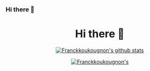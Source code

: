 ### Hi there 👋

<!--
**Franckkoukougnon/Franckkoukougnon** is a ✨ _special_ ✨ repository because its `README.md` (this file) appears on your GitHub profile.

Here are some ideas to get you started:

- 🔭 I’m currently working on ...
- 🌱 I’m currently learning ...
- 👯 I’m looking to collaborate on ...
- 🤔 I’m looking for help with ...
- 💬 Ask me about ...
- 📫 How to reach me: ...
- 😄 Pronouns: ...
- ⚡ Fun fact: ...
-->

<h1 align="center">Hi there 👋</h1>

<p align="center">
  <a href="https://github.com/Franckkoukougnon"><img src=https://github-readme-stats.vercel.app/api/?username=Franckkoukougnon&show_owner&count_private=true" alt="Franckkoukougnon's github stats"></a>
</p>

<p align="center">
  <a href="https://github.com/Franckkoukougnon"><img src="https://github-readme-stats.vercel.app/api/top-langs/?username=Franckkoukougnon&langs_count=10&hide=html,javascript,css" alt=Franckkoukougnon's github stats"></a>
</p>



<!--
### Hi there 👋
**Banh-Canh/Banh-Canh** is a ✨ _special_ ✨ repository because its `README.md` (this file) appears on your GitHub profile.

Here are some ideas to get you started:

- 🔭 I’m currently working on ...
- 🌱 I’m currently learning ...
- 👯 I’m looking to collaborate on ...
- 🤔 I’m looking for help with ...
- 💬 Ask me about ...
- 📫 How to reach me: ...
- 😄 Pronouns: ...
- ⚡ Fun fact: ...
-->
